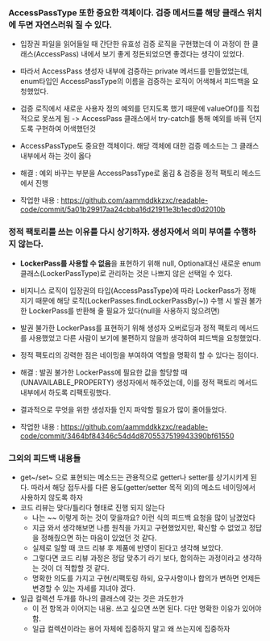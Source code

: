 ### AccessPassType 또한 중요한 객체이다. 검증 메서드를 해당 클래스 위치에 두면 자연스러워 질 수 있다.
- 입장권 파일을 읽어들일 때 간단한 유효성 검증 로직을 구현했는데 이 과정이 한 클래스(AccessPass) 내에서 보기 좋게 정돈되었으면 좋겠다는 생각이 있었다.
- 따라서 AccessPass 생성자 내부에 검증하는 private 메서드를 만들었었는데, enum타입인 AccessPassType의 이름을 검증하는 로직이 어색해서 피드백을 요청했었다.
- 검증 로직에서 새로운 사용자 정의 예외를 던지도록 했기 때문에 valueOf()를 직접적으로 못쓰게 됨 -> AccessPass 클래스에서 try-catch를 통해 예외를 바꿔 던지도록 구현하여 어색했던것
- AccessPassType도 중요한 객체이다. 해당 객체에 대한 검증 메소드는 그 클래스 내부에서 하는 것이 옳다
- 해결 : 예외 바꾸는 부분을 AccessPassType로 옮김 & 검증을 정적 팩토리 메소드에서 진행

- 작업한 내용 : 
https://github.com/aammddkkzxc/readable-code/commit/5a01b29917aa24cbba16d21911e3b1ecd0d2010b

### 정적 팩토리를 쓰는 이유를 다시 상기하자. 생성자에서 의미 부여를 수행하지 않는다.
- **LockerPass를 사용할 수 없음**을 표현하기 위해 null, Optional대신 새로운 enum클래스(LockerPassType)로 관리하는 것은 나쁘지 않은 선택일 수 있다.
- 비지니스 로직이 입장권의 타입(AccessPassType)에 따라 LockerPass가 정해지기 때문에 해당 로직(LockerPasses.findLockerPassBy(~)) 수행 시 발권 불가한 LockerPass를 반환해 줄 필요가 있다(null을 사용하지 않으려면)
- 발권 불가한 LockerPass를 표현하기 위해 생성자 오버로딩과 정적 팩토리 메서드를 사용했었고 다른 사람이 보기에 불편하지 않을까 생각하여 피드백을 요청했었다.
- 정적 팩토리의 강력한 점은 네이밍을 부여하여 역할을 명확히 할 수 있다는 점이다.
- 해결 : 발권 불가한 LockerPass에 필요한 값을 할당할 때(UNAVAILABLE_PROPERTY) 생성자에서 해주었는데, 이를 정적 팩토리 메서드 내부에서 하도록 리팩토링했다.
- 결과적으로 무엇을 위한 생성자들 인지 파악할 필요가 많이 줄어들었다.

- 작업한 내용 : 
https://github.com/aammddkkzxc/readable-code/commit/3464bf84346c54d4d8705537519943390bf61550

### 그외의 피드백 내용들
- get~/set~ 으로 표현되는 메소드는 관용적으로 getter나 setter를 상기시키게 된다. 따라서 해당 접두사를 다른 용도(getter/setter 목적 외)의 메소드 네이밍에서 사용하지 않도록 하자 
- 코드 리뷰는 맞다/틀리다 형태로 진행 되지 않는다
  - 나는 ~~ 이렇게 하는 것이 맞을까요? 이런 식의 피드백 요청을 많이 남겼었다
  - 지금 와서 생각해보면 나름 원칙을 가지고 구현했었지만, 확신할 수 없었고 정답을 정해줬으면 하는 마음이 있었던 것 같다.
  - 실제로 일할 때 코드 리뷰 후 제품에 반영이 된다고 생각해 보았다.
  - 그렇다면 코드 리뷰 과정은 정답 맞추기 라기 보다, 합의하는 과정이라고 생각하는 것이 더 적합할 것 같다.
  - 명확한 의도를 가지고 구현/리팩토링 하되, 요구사항이나 합의가 변하면 언제든 변경할 수 있는 자세를 지녀야 겠다.
- 일급 컬렉션 두개를 하나의 클래스에 갖는 것은 과도한가
  - 이 전 항목과 이어지는 내용. 쓰고 싶으면 쓰면 된다. 다만 명확한 이유가 있어야함.
  - 일급 컬렉션이라는 용어 자체에 집중하지 말고 왜 쓰는지에 집중하자
